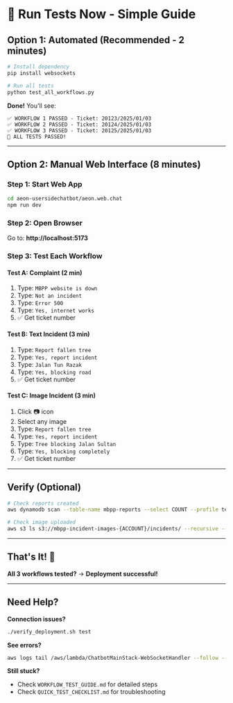 # 🚀 Run Tests Now - Simple Guide

## Option 1: Automated (Recommended - 2 minutes)

```bash
# Install dependency
pip install websockets

# Run all tests
python test_all_workflows.py
```

**Done!** You'll see:
```
✅ WORKFLOW 1 PASSED - Ticket: 20123/2025/01/03
✅ WORKFLOW 2 PASSED - Ticket: 20124/2025/01/03
✅ WORKFLOW 3 PASSED - Ticket: 20125/2025/01/03
🎉 ALL TESTS PASSED!
```

---

## Option 2: Manual Web Interface (8 minutes)

### Step 1: Start Web App
```bash
cd aeon-usersidechatbot/aeon.web.chat
npm run dev
```

### Step 2: Open Browser
Go to: **http://localhost:5173**

### Step 3: Test Each Workflow

#### Test A: Complaint (2 min)
1. Type: `MBPP website is down`
2. Type: `Not an incident`
3. Type: `Error 500`
4. Type: `Yes, internet works`
5. ✅ Get ticket number

#### Test B: Text Incident (3 min)
1. Type: `Report fallen tree`
2. Type: `Yes, report incident`
3. Type: `Jalan Tun Razak`
4. Type: `Yes, blocking road`
5. ✅ Get ticket number

#### Test C: Image Incident (3 min)
1. Click 📷 icon
2. Select any image
3. Type: `Report fallen tree`
4. Type: `Yes, report incident`
5. Type: `Tree blocking Jalan Sultan`
6. Type: `Yes, blocking completely`
7. ✅ Get ticket number

---

## Verify (Optional)

```bash
# Check reports created
aws dynamodb scan --table-name mbpp-reports --select COUNT --profile test --region ap-southeast-1

# Check image uploaded
aws s3 ls s3://mbpp-incident-images-{ACCOUNT}/incidents/ --recursive --profile test
```

---

## That's It! 🎉

**All 3 workflows tested?** → **Deployment successful!**

---

## Need Help?

**Connection issues?**
```bash
./verify_deployment.sh test
```

**See errors?**
```bash
aws logs tail /aws/lambda/ChatbotMainStack-WebSocketHandler --follow --profile test --region ap-southeast-1
```

**Still stuck?**
- Check `WORKFLOW_TEST_GUIDE.md` for detailed steps
- Check `QUICK_TEST_CHECKLIST.md` for troubleshooting
